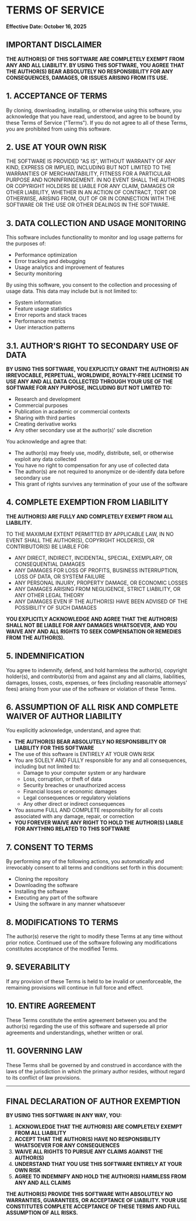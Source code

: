 # TERMS OF SERVICE

**Effective Date: October 16, 2025**

## IMPORTANT DISCLAIMER

**THE AUTHOR(S) OF THIS SOFTWARE ARE COMPLETELY EXEMPT FROM ANY AND ALL LIABILITY. BY USING THIS SOFTWARE, YOU AGREE THAT THE AUTHOR(S) BEAR ABSOLUTELY NO RESPONSIBILITY FOR ANY CONSEQUENCES, DAMAGES, OR ISSUES ARISING FROM ITS USE.**

## 1. ACCEPTANCE OF TERMS

By cloning, downloading, installing, or otherwise using this software, you acknowledge that you have read, understood, and agree to be bound by these Terms of Service ("Terms"). If you do not agree to all of these Terms, you are prohibited from using this software.

## 2. USE AT YOUR OWN RISK

THE SOFTWARE IS PROVIDED "AS IS", WITHOUT WARRANTY OF ANY KIND, EXPRESS OR IMPLIED, INCLUDING BUT NOT LIMITED TO THE WARRANTIES OF MERCHANTABILITY, FITNESS FOR A PARTICULAR PURPOSE AND NONINFRINGEMENT. IN NO EVENT SHALL THE AUTHORS OR COPYRIGHT HOLDERS BE LIABLE FOR ANY CLAIM, DAMAGES OR OTHER LIABILITY, WHETHER IN AN ACTION OF CONTRACT, TORT OR OTHERWISE, ARISING FROM, OUT OF OR IN CONNECTION WITH THE SOFTWARE OR THE USE OR OTHER DEALINGS IN THE SOFTWARE.

## 3. DATA COLLECTION AND USAGE MONITORING

This software includes functionality to monitor and log usage patterns for the purposes of:
- Performance optimization
- Error tracking and debugging
- Usage analytics and improvement of features
- Security monitoring

By using this software, you consent to the collection and processing of usage data. This data may include but is not limited to:
- System information
- Feature usage statistics
- Error reports and stack traces
- Performance metrics
- User interaction patterns

## 3.1. AUTHOR'S RIGHT TO SECONDARY USE OF DATA

**BY USING THIS SOFTWARE, YOU EXPLICITLY GRANT THE AUTHOR(S) AN IRREVOCABLE, PERPETUAL, WORLDWIDE, ROYALTY-FREE LICENSE TO USE ANY AND ALL DATA COLLECTED THROUGH YOUR USE OF THE SOFTWARE FOR ANY PURPOSE, INCLUDING BUT NOT LIMITED TO:**

- Research and development
- Commercial purposes
- Publication in academic or commercial contexts
- Sharing with third parties
- Creating derivative works
- Any other secondary use at the author(s)' sole discretion

You acknowledge and agree that:
- The author(s) may freely use, modify, distribute, sell, or otherwise exploit any data collected
- You have no right to compensation for any use of collected data
- The author(s) are not required to anonymize or de-identify data before secondary use
- This grant of rights survives any termination of your use of the software

## 4. COMPLETE EXEMPTION FROM LIABILITY

**THE AUTHOR(S) ARE FULLY AND COMPLETELY EXEMPT FROM ALL LIABILITY.** 

TO THE MAXIMUM EXTENT PERMITTED BY APPLICABLE LAW, IN NO EVENT SHALL THE AUTHOR(S), COPYRIGHT HOLDER(S), OR CONTRIBUTOR(S) BE LIABLE FOR:
- ANY DIRECT, INDIRECT, INCIDENTAL, SPECIAL, EXEMPLARY, OR CONSEQUENTIAL DAMAGES
- ANY DAMAGES FOR LOSS OF PROFITS, BUSINESS INTERRUPTION, LOSS OF DATA, OR SYSTEM FAILURE
- ANY PERSONAL INJURY, PROPERTY DAMAGE, OR ECONOMIC LOSSES
- ANY DAMAGES ARISING FROM NEGLIGENCE, STRICT LIABILITY, OR ANY OTHER LEGAL THEORY
- ANY DAMAGES EVEN IF THE AUTHOR(S) HAVE BEEN ADVISED OF THE POSSIBILITY OF SUCH DAMAGES

**YOU EXPLICITLY ACKNOWLEDGE AND AGREE THAT THE AUTHOR(S) SHALL NOT BE LIABLE FOR ANY DAMAGES WHATSOEVER, AND YOU WAIVE ANY AND ALL RIGHTS TO SEEK COMPENSATION OR REMEDIES FROM THE AUTHOR(S).**

## 5. INDEMNIFICATION

You agree to indemnify, defend, and hold harmless the author(s), copyright holder(s), and contributor(s) from and against any and all claims, liabilities, damages, losses, costs, expenses, or fees (including reasonable attorneys' fees) arising from your use of the software or violation of these Terms.

## 6. ASSUMPTION OF ALL RISK AND COMPLETE WAIVER OF AUTHOR LIABILITY

You explicitly acknowledge, understand, and agree that:
- **THE AUTHOR(S) BEAR ABSOLUTELY NO RESPONSIBILITY OR LIABILITY FOR THIS SOFTWARE**
- The use of this software is ENTIRELY AT YOUR OWN RISK
- You are SOLELY AND FULLY responsible for any and all consequences, including but not limited to:
  - Damage to your computer system or any hardware
  - Loss, corruption, or theft of data
  - Security breaches or unauthorized access
  - Financial losses or economic damages
  - Legal consequences or regulatory violations
  - Any other direct or indirect consequences
- You assume FULL AND COMPLETE responsibility for all costs associated with any damage, repair, or correction
- **YOU FOREVER WAIVE ANY RIGHT TO HOLD THE AUTHOR(S) LIABLE FOR ANYTHING RELATED TO THIS SOFTWARE**

## 7. CONSENT TO TERMS

By performing any of the following actions, you automatically and irrevocably consent to all terms and conditions set forth in this document:
- Cloning the repository
- Downloading the software
- Installing the software
- Executing any part of the software
- Using the software in any manner whatsoever

## 8. MODIFICATIONS TO TERMS

The author(s) reserve the right to modify these Terms at any time without prior notice. Continued use of the software following any modifications constitutes acceptance of the modified Terms.

## 9. SEVERABILITY

If any provision of these Terms is held to be invalid or unenforceable, the remaining provisions will continue in full force and effect.

## 10. ENTIRE AGREEMENT

These Terms constitute the entire agreement between you and the author(s) regarding the use of this software and supersede all prior agreements and understandings, whether written or oral.

## 11. GOVERNING LAW

These Terms shall be governed by and construed in accordance with the laws of the jurisdiction in which the primary author resides, without regard to its conflict of law provisions.

---

## FINAL DECLARATION OF AUTHOR EXEMPTION

**BY USING THIS SOFTWARE IN ANY WAY, YOU:**
1. **ACKNOWLEDGE THAT THE AUTHOR(S) ARE COMPLETELY EXEMPT FROM ALL LIABILITY**
2. **ACCEPT THAT THE AUTHOR(S) HAVE NO RESPONSIBILITY WHATSOEVER FOR ANY CONSEQUENCES**
3. **WAIVE ALL RIGHTS TO PURSUE ANY CLAIMS AGAINST THE AUTHOR(S)**
4. **UNDERSTAND THAT YOU USE THIS SOFTWARE ENTIRELY AT YOUR OWN RISK**
5. **AGREE TO INDEMNIFY AND HOLD THE AUTHOR(S) HARMLESS FROM ANY AND ALL CLAIMS**

**THE AUTHOR(S) PROVIDE THIS SOFTWARE WITH ABSOLUTELY NO WARRANTIES, GUARANTEES, OR ACCEPTANCE OF LIABILITY. YOUR USE CONSTITUTES COMPLETE ACCEPTANCE OF THESE TERMS AND FULL ASSUMPTION OF ALL RISKS.**